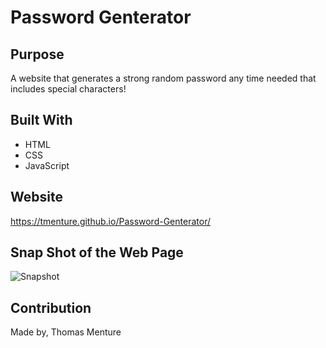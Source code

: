 # Password Genterator

## Purpose

A website that generates a strong random password any time needed that includes special characters!

## Built With

* HTML
* CSS
* JavaScript

## Website 

https://tmenture.github.io/Password-Genterator/

## Snap Shot of the Web Page

![Snapshot](https://tmenture.github.io/Password-Genterator/assets/imgages/screen-shot.png) 

## Contribution

Made by, Thomas Menture